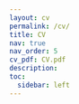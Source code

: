 ```yaml
---
layout: cv
permalink: /cv/
title: CV
nav: true
nav_order: 5
cv_pdf: CV.pdf
description: 
toc:
  sidebar: left
---
```

